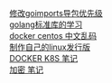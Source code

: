 [修改goimports导包优先级](./GOIMPORTS)<br>
[golang标准库的学习](./GOPKG)<br>
[docker centos 中文乱码](./DOCKER_CENTOS_LM)<br>
[制作自己的linux发行版](./MAKE_LINUX_IMG)<br>
[DOCKER K8S 笔记](./K8S)<br>
[加密 笔记](./ENCRYPTION)<br>
